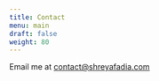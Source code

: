 ```yaml
---
title: Contact
menu: main
draft: false
weight: 80
---
```

Email me at [contact@shreyafadia.com ](mailto:contact@shreyafadia.com)
